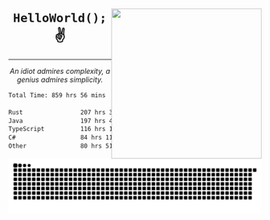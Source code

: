 <div text-align="center">
    <img src="https://i.imgur.com/h1q15Kt.gife" align="right" width="299" height="299">
    <h1 align="center"><code>HelloWorld();</code> ✌️</h1>
    <hr>
    <p align="center"><i>An idiot admires complexity, a genius admires simplicity.</i></p>
</div>

<!--START_SECTION:waka-->

```txt
Total Time: 859 hrs 56 mins

Rust                207 hrs 32 mins █████▓░░░░░░░░░░░░░░░░░░░   22.06 %
Java                197 hrs 46 mins █████▒░░░░░░░░░░░░░░░░░░░   21.02 %
TypeScript          116 hrs 14 mins ███░░░░░░░░░░░░░░░░░░░░░░   12.36 %
C#                  84 hrs 11 mins  ██▒░░░░░░░░░░░░░░░░░░░░░░   08.95 %
Other               80 hrs 51 mins  ██░░░░░░░░░░░░░░░░░░░░░░░   08.59 %
```

<!--END_SECTION:waka-->

<picture>
  <source media="(prefers-color-scheme: dark)" srcset="https://raw.githubusercontent.com/Somfic/Somfic/main/github-contribution-grid-snake-dark.svg">
  <source media="(prefers-color-scheme: light)" srcset="https://raw.githubusercontent.com/Somfic/Somfic/main/github-contribution-grid-snake.svg">
  <img alt="github contribution grid snake animation" src="https://raw.githubusercontent.com/Somfic/Somfic/main/github-contribution-grid-snake.svg">
</picture>
